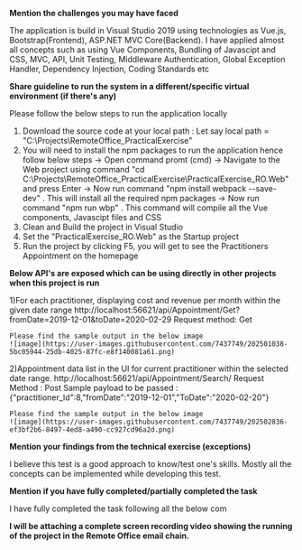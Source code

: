 **Mention the challenges you may have faced**

  The application is build in Visual Studio 2019 using technologies as Vue.js, Bootstrap(Frontend), ASP.NET MVC Core(Backend).
  I have applied almost all concepts such as using Vue Components, Bundling of Javascipt and CSS, MVC, API, Unit Testing, Middleware Authentication,
  Global Exception Handler, Dependency Injection, Coding Standards etc

**Share guideline to run the system in a different/specific virtual environment (if there's any)**
  
  Please follow the below steps to run the application locally
  
  1) Download the source code at your local path : Let say local path = "C:\Projects\RemoteOffice_PracticalExercise\"
  2) You will need to install the npm packages to run the application hence follow below steps
      -> Open command promt (cmd)
      -> Navigate to the Web project using command "cd C:\Projects\RemoteOffice_PracticalExercise\PracticalExercise_RO.Web" and press Enter
      -> Now run command "npm install webpack --save-dev" . This will install all the required npm packages
      -> Now run command "npm run wbp" . This command will compile all the Vue components, Javascipt files and CSS
  3) Clean and Build the project in Visual Studio
  4) Set the "PracticalExercise_RO.Web" as the Startup project
  5) Run the project by clicking F5, you will get to see the Practitioners Appointment on the homepage

**Below API's are exposed which can be using directly in other projects when this project is run**

  1)For each practitioner, displaying cost and revenue per month within the given date range
    http://localhost:56621/api/Appointment/Get?fromDate=2019-12-01&toDate=2020-02-29
    Request method: Get

    Please find the sample output in the below image
    ![image](https://user-images.githubusercontent.com/7437749/202501038-5bc05944-25db-4025-87fc-e8f140081a61.png)
    
  2)Appointment data list in the UI for current practitioner within the selected date range.
    http://localhost:56621/api/Appointment/Search/
    Request Method : Post
    Sample payload to be passed : {"practitioner_Id":8,"fromDate":"2019-12-01","ToDate":"2020-02-20"}
 
    Please find the sample output in the below image
    ![image](https://user-images.githubusercontent.com/7437749/202502836-ef3bf2b6-8497-4ed8-a490-cc927cd96a2d.png)

**Mention your findings from the technical exercise (exceptions)**

  I believe this test is a good approach to know/test one's skills. Mostly all the concepts can be implemented while developing this test.

**Mention if you have fully completed/partially completed the task**

  I have fully completed the task following all the below com

**I will be attaching a complete screen recording video showing the running of the project in the Remote Office email chain.**
